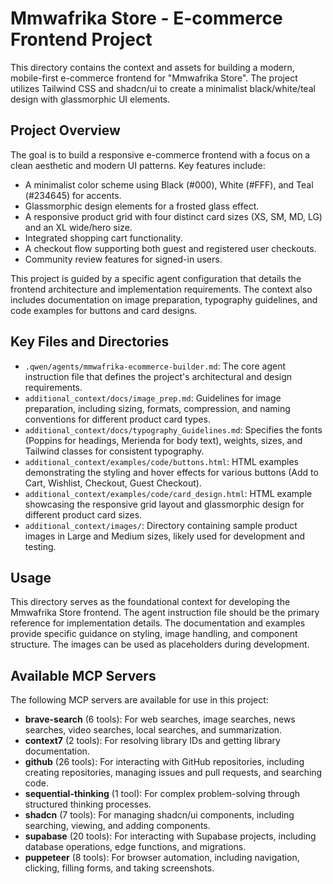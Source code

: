 # Mmwafrika Store - E-commerce Frontend Project

This directory contains the context and assets for building a modern, mobile-first e-commerce frontend for "Mmwafrika Store". The project utilizes Tailwind CSS and shadcn/ui to create a minimalist black/white/teal design with glassmorphic UI elements.

## Project Overview

The goal is to build a responsive e-commerce frontend with a focus on a clean aesthetic and modern UI patterns. Key features include:
- A minimalist color scheme using Black (#000), White (#FFF), and Teal (#234645) for accents.
- Glassmorphic design elements for a frosted glass effect.
- A responsive product grid with four distinct card sizes (XS, SM, MD, LG) and an XL wide/hero size.
- Integrated shopping cart functionality.
- A checkout flow supporting both guest and registered user checkouts.
- Community review features for signed-in users.

This project is guided by a specific agent configuration that details the frontend architecture and implementation requirements. The context also includes documentation on image preparation, typography guidelines, and code examples for buttons and card designs.

## Key Files and Directories

- `.qwen/agents/mmwafrika-ecommerce-builder.md`: The core agent instruction file that defines the project's architectural and design requirements.
- `additional_context/docs/image_prep.md`: Guidelines for image preparation, including sizing, formats, compression, and naming conventions for different product card types.
- `additional_context/docs/typography_Guidelines.md`: Specifies the fonts (Poppins for headings, Merienda for body text), weights, sizes, and Tailwind classes for consistent typography.
- `additional_context/examples/code/buttons.html`: HTML examples demonstrating the styling and hover effects for various buttons (Add to Cart, Wishlist, Checkout, Guest Checkout).
- `additional_context/examples/code/card_design.html`: HTML example showcasing the responsive grid layout and glassmorphic design for different product card sizes.
- `additional_context/images/`: Directory containing sample product images in Large and Medium sizes, likely used for development and testing.

## Usage

This directory serves as the foundational context for developing the Mmwafrika Store frontend. The agent instruction file should be the primary reference for implementation details. The documentation and examples provide specific guidance on styling, image handling, and component structure. The images can be used as placeholders during development.

## Available MCP Servers

The following MCP servers are available for use in this project:

- **brave-search** (6 tools): For web searches, image searches, news searches, video searches, local searches, and summarization.
- **context7** (2 tools): For resolving library IDs and getting library documentation.
- **github** (26 tools): For interacting with GitHub repositories, including creating repositories, managing issues and pull requests, and searching code.
- **sequential-thinking** (1 tool): For complex problem-solving through structured thinking processes.
- **shadcn** (7 tools): For managing shadcn/ui components, including searching, viewing, and adding components.
- **supabase** (20 tools): For interacting with Supabase projects, including database operations, edge functions, and migrations.
- **puppeteer** (8 tools): For browser automation, including navigation, clicking, filling forms, and taking screenshots.